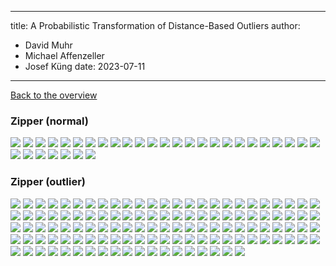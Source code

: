 
---
title: A Probabilistic Transformation of Distance-Based Outliers
author:
  - David Muhr
  - Michael Affenzeller
  - Josef Küng
date: 2023-07-11
---

[Back to the overview](/probabilistic-distance/)

### Zipper (normal)

![](images/zipper/normal/68.png)
![](images/zipper/normal/69.png)
![](images/zipper/normal/70.png)
![](images/zipper/normal/71.png)
![](images/zipper/normal/72.png)
![](images/zipper/normal/73.png)
![](images/zipper/normal/74.png)
![](images/zipper/normal/75.png)
![](images/zipper/normal/76.png)
![](images/zipper/normal/77.png)
![](images/zipper/normal/78.png)
![](images/zipper/normal/79.png)
![](images/zipper/normal/80.png)
![](images/zipper/normal/81.png)
![](images/zipper/normal/82.png)
![](images/zipper/normal/83.png)
![](images/zipper/normal/84.png)
![](images/zipper/normal/85.png)
![](images/zipper/normal/86.png)
![](images/zipper/normal/87.png)
![](images/zipper/normal/88.png)
![](images/zipper/normal/89.png)
![](images/zipper/normal/90.png)
![](images/zipper/normal/91.png)
![](images/zipper/normal/92.png)
![](images/zipper/normal/93.png)
![](images/zipper/normal/94.png)
![](images/zipper/normal/95.png)
![](images/zipper/normal/96.png)
![](images/zipper/normal/97.png)
![](images/zipper/normal/98.png)
![](images/zipper/normal/99.png)

### Zipper (outlier)

![](images/zipper/outlier/0.png)
![](images/zipper/outlier/1.png)
![](images/zipper/outlier/10.png)
![](images/zipper/outlier/100.png)
![](images/zipper/outlier/101.png)
![](images/zipper/outlier/102.png)
![](images/zipper/outlier/103.png)
![](images/zipper/outlier/104.png)
![](images/zipper/outlier/105.png)
![](images/zipper/outlier/106.png)
![](images/zipper/outlier/107.png)
![](images/zipper/outlier/108.png)
![](images/zipper/outlier/109.png)
![](images/zipper/outlier/11.png)
![](images/zipper/outlier/110.png)
![](images/zipper/outlier/111.png)
![](images/zipper/outlier/112.png)
![](images/zipper/outlier/113.png)
![](images/zipper/outlier/114.png)
![](images/zipper/outlier/115.png)
![](images/zipper/outlier/116.png)
![](images/zipper/outlier/117.png)
![](images/zipper/outlier/118.png)
![](images/zipper/outlier/119.png)
![](images/zipper/outlier/12.png)
![](images/zipper/outlier/120.png)
![](images/zipper/outlier/121.png)
![](images/zipper/outlier/122.png)
![](images/zipper/outlier/123.png)
![](images/zipper/outlier/124.png)
![](images/zipper/outlier/125.png)
![](images/zipper/outlier/126.png)
![](images/zipper/outlier/127.png)
![](images/zipper/outlier/128.png)
![](images/zipper/outlier/129.png)
![](images/zipper/outlier/13.png)
![](images/zipper/outlier/130.png)
![](images/zipper/outlier/131.png)
![](images/zipper/outlier/132.png)
![](images/zipper/outlier/133.png)
![](images/zipper/outlier/134.png)
![](images/zipper/outlier/135.png)
![](images/zipper/outlier/136.png)
![](images/zipper/outlier/137.png)
![](images/zipper/outlier/138.png)
![](images/zipper/outlier/139.png)
![](images/zipper/outlier/14.png)
![](images/zipper/outlier/140.png)
![](images/zipper/outlier/141.png)
![](images/zipper/outlier/142.png)
![](images/zipper/outlier/143.png)
![](images/zipper/outlier/144.png)
![](images/zipper/outlier/145.png)
![](images/zipper/outlier/146.png)
![](images/zipper/outlier/147.png)
![](images/zipper/outlier/148.png)
![](images/zipper/outlier/149.png)
![](images/zipper/outlier/15.png)
![](images/zipper/outlier/150.png)
![](images/zipper/outlier/16.png)
![](images/zipper/outlier/17.png)
![](images/zipper/outlier/18.png)
![](images/zipper/outlier/19.png)
![](images/zipper/outlier/2.png)
![](images/zipper/outlier/20.png)
![](images/zipper/outlier/21.png)
![](images/zipper/outlier/22.png)
![](images/zipper/outlier/23.png)
![](images/zipper/outlier/24.png)
![](images/zipper/outlier/25.png)
![](images/zipper/outlier/26.png)
![](images/zipper/outlier/27.png)
![](images/zipper/outlier/28.png)
![](images/zipper/outlier/29.png)
![](images/zipper/outlier/3.png)
![](images/zipper/outlier/30.png)
![](images/zipper/outlier/31.png)
![](images/zipper/outlier/32.png)
![](images/zipper/outlier/33.png)
![](images/zipper/outlier/34.png)
![](images/zipper/outlier/35.png)
![](images/zipper/outlier/36.png)
![](images/zipper/outlier/37.png)
![](images/zipper/outlier/38.png)
![](images/zipper/outlier/39.png)
![](images/zipper/outlier/4.png)
![](images/zipper/outlier/40.png)
![](images/zipper/outlier/41.png)
![](images/zipper/outlier/42.png)
![](images/zipper/outlier/43.png)
![](images/zipper/outlier/44.png)
![](images/zipper/outlier/45.png)
![](images/zipper/outlier/46.png)
![](images/zipper/outlier/47.png)
![](images/zipper/outlier/48.png)
![](images/zipper/outlier/49.png)
![](images/zipper/outlier/5.png)
![](images/zipper/outlier/50.png)
![](images/zipper/outlier/51.png)
![](images/zipper/outlier/52.png)
![](images/zipper/outlier/53.png)
![](images/zipper/outlier/54.png)
![](images/zipper/outlier/55.png)
![](images/zipper/outlier/56.png)
![](images/zipper/outlier/57.png)
![](images/zipper/outlier/58.png)
![](images/zipper/outlier/59.png)
![](images/zipper/outlier/6.png)
![](images/zipper/outlier/60.png)
![](images/zipper/outlier/61.png)
![](images/zipper/outlier/62.png)
![](images/zipper/outlier/63.png)
![](images/zipper/outlier/64.png)
![](images/zipper/outlier/65.png)
![](images/zipper/outlier/66.png)
![](images/zipper/outlier/67.png)
![](images/zipper/outlier/7.png)
![](images/zipper/outlier/8.png)
![](images/zipper/outlier/9.png)
